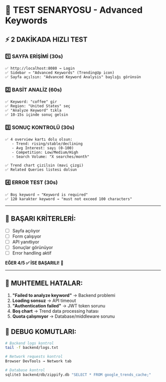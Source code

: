 # 🧪 TEST SENARYOSU - Advanced Keywords

## ⚡ 2 DAKİKADA HIZLI TEST

### 1️⃣ SAYFA ERİŞİMİ (30s)
```
✅ http://localhost:8080 → Login
✅ Sidebar → "Advanced Keywords" (TrendingUp icon)
✅ Sayfa açılsın: "Advanced Keyword Analysis" başlığı görünsün
```

### 2️⃣ BASİT ANALİZ (60s)  
```
✅ Keyword: "coffee" gir
✅ Region: "United States" seç
✅ "Analyze Keyword" tıkla
✅ 10-15s içinde sonuç gelsin
```

### 3️⃣ SONUÇ KONTROLÜ (30s)
```
✅ 4 overview kartı dolu olsun:
   - Trend: rising/stable/declining  
   - Avg Interest: sayı (0-100)
   - Competition: Low/Medium/High
   - Search Volume: "X searches/month"

✅ Trend chart çizilsin (mavi çizgi)
✅ Related Queries listesi dolsun
```

### 4️⃣ ERROR TEST (30s)
```
✅ Boş keyword → "Keyword is required" 
✅ 120 karakter keyword → "must not exceed 100 characters"
```

---

## 🎯 BAŞARI KRİTERLERİ:

- [ ] Sayfa açılıyor
- [ ] Form çalışıyor  
- [ ] API yanıtlıyor
- [ ] Sonuçlar görünüyor
- [ ] Error handling aktif

**EĞER 4/5 ✅ İSE BAŞARILI!** 🚀

---

## 🐛 MUHTEMEL HATALAR:

1. **"Failed to analyze keyword"** → Backend problemi
2. **Loading sonsuz** → API timeout  
3. **"Authentication failed"** → JWT token sorunu
4. **Boş chart** → Trend data processing hatası
5. **Quota çalışmıyor** → Database/middleware sorunu

## 🔧 DEBUG KOMUTLARI:

```bash
# Backend logs kontrol
tail -f backend/logs.txt

# Network requests kontrol  
Browser DevTools → Network tab

# Database kontrol
sqlite3 backend/db/zippify.db "SELECT * FROM google_trends_cache;"
``` 